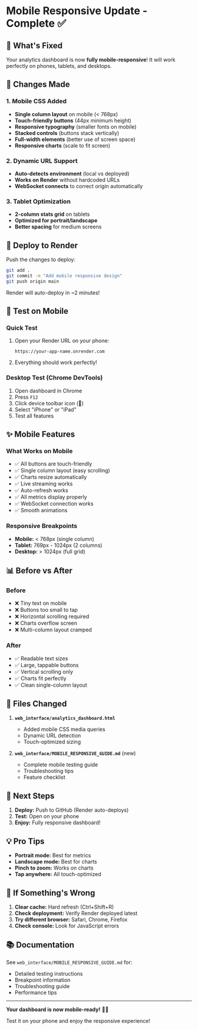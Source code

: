 # Mobile Responsive Update - Complete ✅

## 🎉 What's Fixed

Your analytics dashboard is now **fully mobile-responsive**! It will work perfectly on phones, tablets, and desktops.

## 📱 Changes Made

### 1. Mobile CSS Added
- **Single column layout** on mobile (< 768px)
- **Touch-friendly buttons** (44px minimum height)
- **Responsive typography** (smaller fonts on mobile)
- **Stacked controls** (buttons stack vertically)
- **Full-width elements** (better use of screen space)
- **Responsive charts** (scale to fit screen)

### 2. Dynamic URL Support
- **Auto-detects environment** (local vs deployed)
- **Works on Render** without hardcoded URLs
- **WebSocket connects** to correct origin automatically

### 3. Tablet Optimization
- **2-column stats grid** on tablets
- **Optimized for portrait/landscape**
- **Better spacing** for medium screens

## 🚀 Deploy to Render

Push the changes to deploy:

```bash
git add .
git commit -m "Add mobile responsive design"
git push origin main
```

Render will auto-deploy in ~2 minutes!

## 📲 Test on Mobile

### Quick Test
1. Open your Render URL on your phone:
   ```
   https://your-app-name.onrender.com
   ```
2. Everything should work perfectly!

### Desktop Test (Chrome DevTools)
1. Open dashboard in Chrome
2. Press `F12`
3. Click device toolbar icon (📱)
4. Select "iPhone" or "iPad"
5. Test all features

## ✨ Mobile Features

### What Works on Mobile
- ✅ All buttons are touch-friendly
- ✅ Single column layout (easy scrolling)
- ✅ Charts resize automatically
- ✅ Live streaming works
- ✅ Auto-refresh works
- ✅ All metrics display properly
- ✅ WebSocket connection works
- ✅ Smooth animations

### Responsive Breakpoints
- **Mobile:** < 768px (single column)
- **Tablet:** 769px - 1024px (2 columns)
- **Desktop:** > 1024px (full grid)

## 📊 Before vs After

### Before
- ❌ Tiny text on mobile
- ❌ Buttons too small to tap
- ❌ Horizontal scrolling required
- ❌ Charts overflow screen
- ❌ Multi-column layout cramped

### After
- ✅ Readable text sizes
- ✅ Large, tappable buttons
- ✅ Vertical scrolling only
- ✅ Charts fit perfectly
- ✅ Clean single-column layout

## 📁 Files Changed

1. **`web_interface/analytics_dashboard.html`**
   - Added mobile CSS media queries
   - Dynamic URL detection
   - Touch-optimized sizing

2. **`web_interface/MOBILE_RESPONSIVE_GUIDE.md`** (new)
   - Complete mobile testing guide
   - Troubleshooting tips
   - Feature checklist

## 🎯 Next Steps

1. **Deploy:** Push to GitHub (Render auto-deploys)
2. **Test:** Open on your phone
3. **Enjoy:** Fully responsive dashboard!

## 💡 Pro Tips

- **Portrait mode:** Best for metrics
- **Landscape mode:** Best for charts
- **Pinch to zoom:** Works on charts
- **Tap anywhere:** All touch-optimized

## 🐛 If Something's Wrong

1. **Clear cache:** Hard refresh (Ctrl+Shift+R)
2. **Check deployment:** Verify Render deployed latest
3. **Try different browser:** Safari, Chrome, Firefox
4. **Check console:** Look for JavaScript errors

## 📚 Documentation

See `web_interface/MOBILE_RESPONSIVE_GUIDE.md` for:
- Detailed testing instructions
- Breakpoint information
- Troubleshooting guide
- Performance tips

---

**Your dashboard is now mobile-ready!** 📱✨

Test it on your phone and enjoy the responsive experience!
